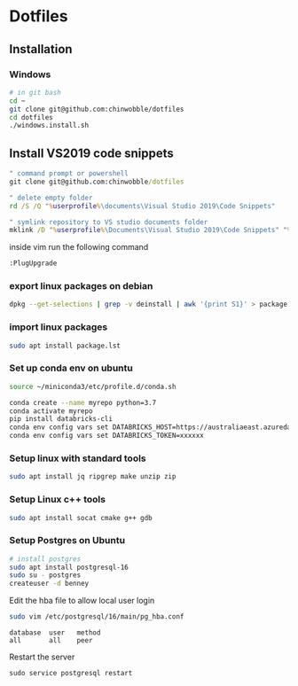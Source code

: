 # Dotfiles

## Installation
### Windows
```bash
# in git bash
cd ~
git clone git@github.com:chinwobble/dotfiles
cd dotfiles
./windows.install.sh
```
## Install VS2019 code snippets
```cmd
" command prompt or powershell
git clone git@github.com:chinwobble/dotfiles

" delete empty folder
rd /S /Q "%userprofile%\documents\Visual Studio 2019\Code Snippets"

" symlink repository to VS studio documents folder
mklink /D "%userprofile%\Documents\Visual Studio 2019\Code Snippets" "%CD%\dotfiles\documents\Visual Studio 2019\Code Snippets"
```

inside vim run the following command
```bash
:PlugUpgrade
```

### export linux packages on debian
```sh
dpkg --get-selections | grep -v deinstall | awk '{print S1}' > package.lst
```

### import linux packages
```sh
sudo apt install package.lst
```


### Set up conda env on ubuntu
```sh
source ~/miniconda3/etc/profile.d/conda.sh

conda create --name myrepo python=3.7
conda activate myrepo
pip install databricks-cli
conda env config vars set DATABRICKS_HOST=https://australiaeast.azuredatabricks.net
conda env config vars set DATABRICKS_TOKEN=xxxxxx
```

### Setup linux with standard tools
```bash
sudo apt install jq ripgrep make unzip zip
```

### Setup Linux c++ tools
```bash
sudo apt install socat cmake g++ gdb 
```

### Setup Postgres on Ubuntu
```bash
# install postgres
sudo apt install postgresql-16
sudo su - postgres
createuser -d benney
```

Edit the hba file to allow local user login
```bash
sudo vim /etc/postgresql/16/main/pg_hba.conf
```

```
database  user   method
all       all    peer
```

Restart the server
```
sudo service postgresql restart
```

